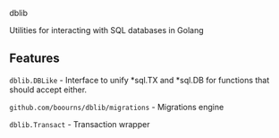 dblib

Utilities for interacting with SQL databases in Golang

## Features

`dblib.DBLike` - Interface to unify \*sql.TX and \*sql.DB for functions that should accept either.

`github.com/boourns/dblib/migrations` - Migrations engine

`dblib.Transact` - Transaction wrapper

